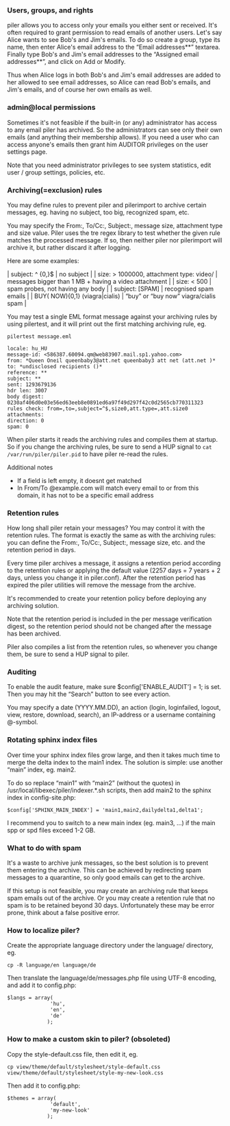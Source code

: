 ### Users, groups, and rights

piler allows you to access only your emails you either sent or received. It's often required to grant permission to read emails of another users. Let's say Alice wants to see Bob's and Jim's emails. To do so create a group, type its name, then enter Alice's email address to the “Email addresses**” textarea. Finally type Bob's and Jim's email addresses to the “Assigned email addresses**”, and click on Add or Modify.

Thus when Alice logs in both Bob's and Jim's email addresses are added to her allowed to see email addresses, so Alice can read Bob's emails, and Jim's emails, and of course her own emails as well.

### admin@local permissions

Sometimes it's not feasible if the built-in (or any) administrator has access to any email piler has archived. So the administrators can see only their own emails (and anything their membership allows). If you need a user who can access anyone's emails then grant him AUDITOR privileges on the user settings page.

Note that you need administrator privileges to see system statistics, edit user / group settings, policies, etc.

### Archiving(=exclusion) rules

You may define rules to prevent piler and pilerimport to archive certain messages, eg. having no subject, too big, recognized spam, etc.

You may specify the From:, To/Cc:, Subject:, message size, attachment type and size value. Piler uses the tre regex library to test whether the given rule matches the processed message. If so, then neither piler nor pilerimport will archive it, but rather discard it after logging.

Here are some examples:

| subject: ^ {0,}$ | no subject |
| size: > 1000000, attachment type: video/ | messages bigger than 1 MB + having a video attachment |
| size: < 500 | spam probes, not having any body |
| subject: \[SPAM\] | recognised spam emails |
| BUY( NOW){0,1} (viagra|cialis) | “buy” or “buy now” viagra/cialis spam |

You may test a single EML format message against your archiving rules by using pilertest, and it will print out the first matching archiving rule, eg.

```
pilertest message.eml

locale: hu_HU
message-id: <586387.60094.qm@web83907.mail.sp1.yahoo.com>
from: *Queen Oneil queenbaby3@att.net queenbaby3 att net (att.net )*
to: *undisclosed recipients ()*
reference: **
subject: **
sent: 1293679136
hdr len: 3007
body digest: 0230af406d0e03e56ed63eeb8e0891ed6a97f49d297f42c0d2565cb770311323
rules check: from=,to=,subject=^$,size0,att.type=,att.size0
attachments:
direction: 0
spam: 0
```

When piler starts it reads the archiving rules and compiles them at startup. So if you change the archiving rules, be sure to send a HUP signal to `cat /var/run/piler/piler.pid` to have piler re-read the rules.

Additional notes

- If a field is left empty, it doesnt get matched
- In From/To @example.com will match every email to or from this domain, it has not to be a specific email address

### Retention rules

How long shall piler retain your messages? You may control it with the retention rules. The format is exactly the same as with the archiving rules: you can define the From:, To/Cc:, Subject:, message size, etc. and the retention period in days.

Every time piler archives a message, it assigns a retention period according to the retention rules or applying the default value (2257 days = 7 years + 2 days, unless you change it in piler.conf). After the retention period has expired the piler utilities will remove the message from the archive.

It's recommended to create your retention policy before deploying any archiving solution.

Note that the retention period is included in the per message verification digest, so the retention period should not be changed after the message has been archived.

Piler also compiles a list from the retention rules, so whenever you change them, be sure to send a HUP signal to piler.

### Auditing

To enable the audit feature, make sure $config['ENABLE_AUDIT'] = 1; is set. Then you may hit the “Search” button to see every action.

You may specify a date (YYYY.MM.DD), an action (login, loginfailed, logout, view, restore, download, search), an IP-address or a username containing @-symbol.

### Rotating sphinx index files

Over time your sphinx index files grow large, and then it takes much time to merge the delta index to the main1 index. The solution is simple: use another “main” index, eg. main2.

To do so replace “main1” with “main2” (without the quotes) in /usr/local/libexec/piler/indexer.*.sh scripts, then add main2 to the sphinx index in config-site.php:

```
$config['SPHINX_MAIN_INDEX'] = 'main1,main2,dailydelta1,delta1';
```

I recommend you to switch to a new main index (eg. main3, …) if the main spp or spd files exceed 1-2 GB.

### What to do with spam

It's a waste to archive junk messages, so the best solution is to prevent them entering the archive. This can be achieved by redirecting spam messages to a quarantine, so only good emails can get to the archive.

If this setup is not feasible, you may create an archiving rule that keeps spam emails out of the archive. Or you may create a retention rule that no spam is to be retained beyond 30 days. Unfortunately these may be error prone, think about a false positive error.

### How to localize piler?

Create the appropriate language directory under the language/ directory, eg.

```
cp -R language/en language/de
```

Then translate the language/de/messages.php file using UTF-8 encoding, and add it to config.php:

```
$langs = array(
              'hu',
              'en',
              'de'
             );
```

### How to make a custom skin to piler? (obsoleted)

Copy the style-default.css file, then edit it, eg.

```
cp view/theme/default/stylesheet/style-default.css view/theme/default/stylesheet/style-my-new-look.css
```

Then add it to config.php:

```
$themes = array(
              'default',
              'my-new-look'
             );
```
